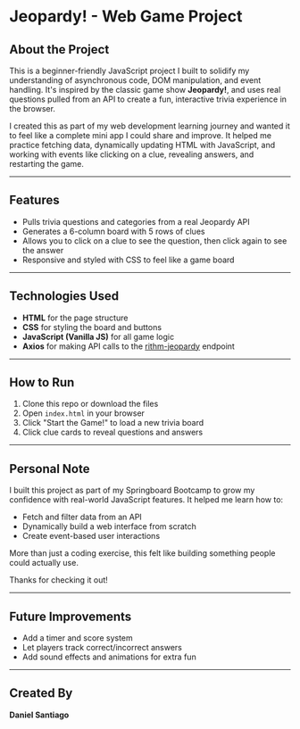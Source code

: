 # Jeopardy! - Web Game Project

## About the Project

This is a beginner-friendly JavaScript project I built to solidify my understanding of asynchronous code, DOM manipulation, and event handling. It's inspired by the classic game show **Jeopardy!**, and uses real questions pulled from an API to create a fun, interactive trivia experience in the browser.

I created this as part of my web development learning journey and wanted it to feel like a complete mini app I could share and improve. It helped me practice fetching data, dynamically updating HTML with JavaScript, and working with events like clicking on a clue, revealing answers, and restarting the game.

---

## Features

- Pulls trivia questions and categories from a real Jeopardy API
- Generates a 6-column board with 5 rows of clues
- Allows you to click on a clue to see the question, then click again to see the answer
- Responsive and styled with CSS to feel like a game board

---

## Technologies Used

- **HTML** for the page structure
- **CSS** for styling the board and buttons
- **JavaScript (Vanilla JS)** for all game logic
- **Axios** for making API calls to the [rithm-jeopardy](https://rithm-jeopardy.herokuapp.com/) endpoint

---

## How to Run

1. Clone this repo or download the files
2. Open `index.html` in your browser
3. Click "Start the Game!" to load a new trivia board
4. Click clue cards to reveal questions and answers

---

## Personal Note

I built this project as part of my Springboard Bootcamp to grow my confidence with real-world JavaScript features. It helped me learn how to:

- Fetch and filter data from an API
- Dynamically build a web interface from scratch
- Create event-based user interactions

More than just a coding exercise, this felt like building something people could actually use.

Thanks for checking it out!

---

## Future Improvements

- Add a timer and score system
- Let players track correct/incorrect answers
- Add sound effects and animations for extra fun

---

## Created By

**Daniel Santiago**
